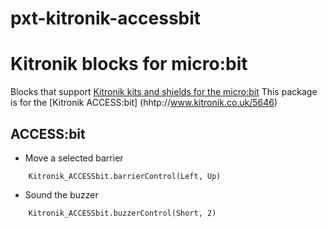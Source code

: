 # pxt-kitronik-accessbit

# Kitronik blocks for micro:bit

Blocks that support [Kitronik kits and shields for the micro:bit](https://www.kitronik.co.uk/microbit.html)
This package is for the [Kitronik ACCESS:bit] (hhtp://www.kitronik.co.uk/5646)

## ACCESS:bit

* Move a selected barrier

```blocks
	Kitronik_ACCESSbit.barrierControl(Left, Up)
```

* Sound the buzzer

```blocks
    Kitronik_ACCESSbit.buzzerControl(Short, 2)
```

